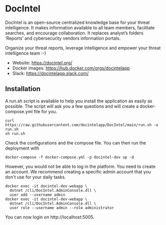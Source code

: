 # DocIntel

DocIntel is an open-source centralized knowledge base for your threat
intelligence. It makes information available to all team members, facilitate
searches, and encourage collaboration. It replaces analyst’s folders ‘Reports’
and cybersecurity vendors information portals.

Organize your threat reports, leverage intelligence and empower your threat
intelligence team :-)

* Website: https://docintel.org/
* Docker images: https://hub.docker.com/orgs/docintelapp
* Slack: https://docintelapp.slack.com/

## Installation

A run.sh script is available to help you install the application as easily as possible. The script will ask you a few questions and will create a docker-compose.yml file for you.

    curl https://raw.githubusercontent.com/docintelapp/DocIntel/main/run.sh -o run.sh
    sh run.sh
  
Check the configurations and the compose file. You can then run the deployment with

    docker-compose -f docker-compose.yml -p docintel-dev up -d
  
However, you would not be able to log in the platform. You need to create an account. We recommend creating a specific admin account that you don't use for your daily tasks.

    docker exec -it docintel-dev-webapp \
      dotnet /cli/DocIntel.AdminConsole.dll \
      user add --username admin
    docker exec -it docintel-dev-webapp \
      dotnet /cli/DocIntel.AdminConsole.dll \
      user role --username admin --role administrator
  
You can now login on http://localhost:5005.
